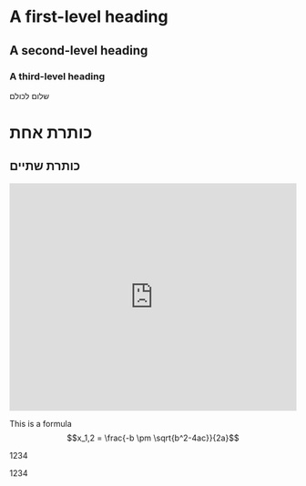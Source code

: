 ﻿# A first-level heading
## A second-level heading
### A third-level heading

שלום לכולם
# כותרת אחת
## כותרת שתיים

<iframe height="400" style="width: 100%;" scrolling="no" title="First p5.js Sketch" 
src="https://TotallyReal.github.io/posters/index2.html" 
frameborder="no" allowtransparency="true" allowfullscreen="true"></iframe>


This is a formula $$x_1,2 = \frac{-b \pm \sqrt{b^2-4ac}}{2a}$$


1234


1234
